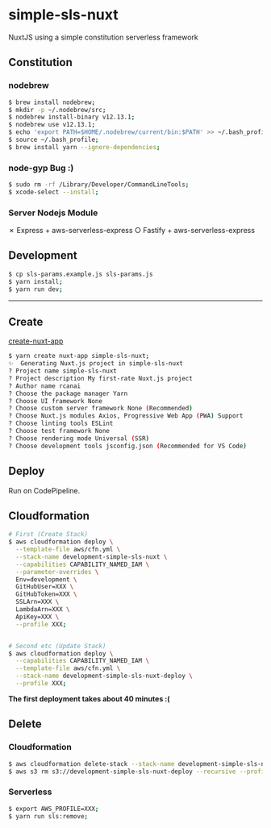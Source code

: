 # simple-sls-nuxt

NuxtJS using a simple constitution serverless framework

## Constitution

### nodebrew

```bash
$ brew install nodebrew;
$ mkdir -p ~/.nodebrew/src;
$ nodebrew install-binary v12.13.1;
$ nodebrew use v12.13.1;
$ echo 'export PATH=$HOME/.nodebrew/current/bin:$PATH' >> ~/.bash_profile;
$ source ~/.bash_profile;
$ brew install yarn --ignore-dependencies;
```

### node-gyp Bug :)

```bash
$ sudo rm -rf /Library/Developer/CommandLineTools;
$ xcode-select --install;
```

### Server Nodejs Module

✗ Express + aws-serverless-express 
○ Fastify + aws-serverless-express 

## Development

```bash
$ cp sls-params.example.js sls-params.js
$ yarn install;
$ yarn run dev;
```
___

## Create

[create-nuxt-app](https://github.com/nuxt/create-nuxt-app)

```bash
$ yarn create nuxt-app simple-sls-nuxt;
✨  Generating Nuxt.js project in simple-sls-nuxt
? Project name simple-sls-nuxt
? Project description My first-rate Nuxt.js project
? Author name rcanai
? Choose the package manager Yarn
? Choose UI framework None
? Choose custom server framework None (Recommended)
? Choose Nuxt.js modules Axios, Progressive Web App (PWA) Support
? Choose linting tools ESLint
? Choose test framework None
? Choose rendering mode Universal (SSR)
? Choose development tools jsconfig.json (Recommended for VS Code)
```

## Deploy

Run on CodePipeline.

## Cloudformation

```bash
# First (Create Stack)
$ aws cloudformation deploy \
  --template-file aws/cfn.yml \
  --stack-name development-simple-sls-nuxt \
  --capabilities CAPABILITY_NAMED_IAM \
  --parameter-overrides \
  Env=development \
  GitHubUser=XXX \
  GitHubToken=XXX \
  SSLArn=XXX \
  LambdaArn=XXX \
  ApiKey=XXX \
  --profile XXX;


# Second etc (Update Stack)
$ aws cloudformation deploy \
  --capabilities CAPABILITY_NAMED_IAM \
  --template-file aws/cfn.yml \
  --stack-name development-simple-sls-nuxt-deploy \
  --profile XXX;
```

**The first deployment takes about 40 minutes :(**

## Delete

### Cloudformation

```bash
$ aws cloudformation delete-stack --stack-name development-simple-sls-nuxt --profile XXX;
$ aws s3 rm s3://development-simple-sls-nuxt-deploy --recursive --profile XXX;
```

### Serverless

```bash
$ export AWS_PROFILE=XXX;
$ yarn run sls:remove;
```
